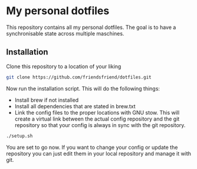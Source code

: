 # My personal dotfiles

This repository contains all my personal dotfiles.
The goal is to have a synchronisable state across multiple maschines.

## Installation

Clone this repository to a location of your liking

```bash
git clone https://github.com/friendsfriend/dotfiles.git
```

Now run the installation script. This will do the following things:

- Install brew if not installed
- Install all dependencies that are stated in brew.txt
- Link the config files to the proper locations with GNU stow. This will create a virtual link between the actual config repository and the git repository so that your config is always in sync with the git repository.

```bash
./setup.sh
```

You are set to go now.
If you want to change your config or update the repository you can just edit them in your local repository and manage it with git.
